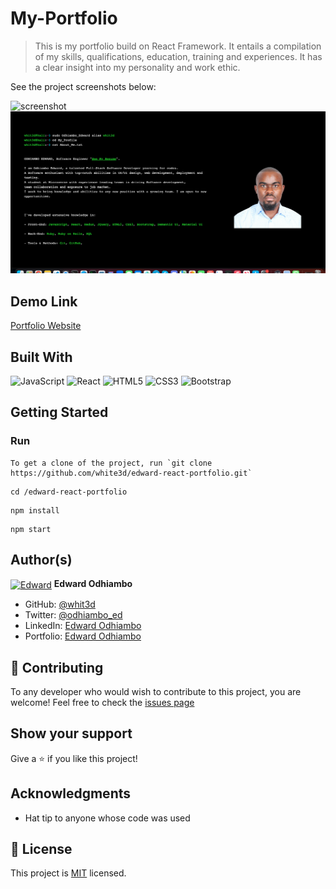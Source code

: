 # My-Portfolio
>This is my portfolio build on React Framework. It entails a compilation of my skills, qualifications, education, training and experiences. It has a clear insight into my personality and work ethic.

See the project screenshots below:

![screenshot](https://github.com/white3d/My-Portfolio/blob/main/assets/img/screenshot1.png)
![screenshot](/term.png)

## Demo Link

[Portfolio Website](https://www.edwardodhiambo.com)


## Built With

![JavaScript](https://icongr.am/devicon/javascript-original.svg?size=80&color=currentColor)
![React](https://icongr.am/devicon/react-original.svg?size=80&color=currentColor)
![HTML5](https://icongr.am/devicon/html5-original.svg?size=80&color=currentColor)
![CSS3](https://icongr.am/devicon/css3-original.svg?size=80&color=currentColor)
![Bootstrap](https://icongr.am/devicon/bootstrap-plain.svg?size=80&color=0e1dec)

## Getting Started

### Run

```
To get a clone of the project, run `git clone https://github.com/white3d/edward-react-portfolio.git`
```

```
cd /edward-react-portfolio
```

```
npm install
```

```
npm start
```


## Author(s)

  <a href="https://github.com/white3d" target="blank"><img align="center"
        src="https://github.com/white3d/GitHub-User-Content/blob/main/Passport_Ed-M.png"
        alt="Edward" height="80" width="80"/></a>   **Edward Odhiambo**

- GitHub: [@whit3d](https://github.com/white3d)
- Twitter: [@odhiambo_ed](https://twitter.com/odhiambo_ed)
- LinkedIn: [Edward Odhiambo](https://www.linkedin.com/in/edward-odhiambo-6a462a21b/)
- Portfolio: [Edward Odhiambo](https://edwardodhiambo.com/)


## 🤝 Contributing

To any developer who would wish to contribute to this project, you are welcome!
Feel free to check the [issues page](https://github.com/white3d/edward-react-portfolio/issues)

## Show your support

Give a ⭐️ if you like this project!

## Acknowledgments

- Hat tip to anyone whose code was used

## 📝 License

This project is [MIT](https://github.com/white3d/GitHub-User-Content/blob/main/LICENSE) licensed.
